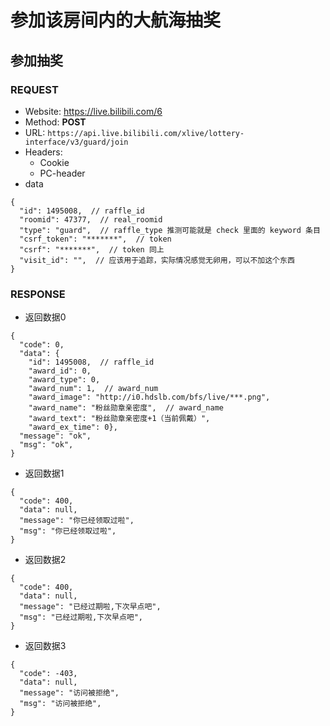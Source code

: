 # 参加该房间内的大航海抽奖

## 参加抽奖

### REQUEST
- Website: https://live.bilibili.com/6
- Method: **POST**
- URL: `https://api.live.bilibili.com/xlive/lottery-interface/v3/guard/join`
- Headers:
  - Cookie
  - PC-header
- data
```json5
{
  "id": 1495008,  // raffle_id
  "roomid": 47377,  // real_roomid
  "type": "guard",  // raffle_type 推测可能就是 check 里面的 keyword 条目
  "csrf_token": "*******",  // token
  "csrf": "*******",  // token 同上
  "visit_id": "",  // 应该用于追踪，实际情况感觉无卵用，可以不加这个东西
}
```

### RESPONSE
- 返回数据0
```json5
{
  "code": 0,
  "data": {
    "id": 1495008,  // raffle_id
    "award_id": 0,
    "award_type": 0,
    "award_num": 1,  // award_num
    "award_image": "http://i0.hdslb.com/bfs/live/***.png",
    "award_name": "粉丝勋章亲密度",  // award_name
    "award_text": "粉丝勋章亲密度+1（当前佩戴）",
    "award_ex_time": 0},
  "message": "ok",
  "msg": "ok",
}
```
- 返回数据1
```json5
{
  "code": 400,
  "data": null,
  "message": "你已经领取过啦",
  "msg": "你已经领取过啦",
}
```
- 返回数据2
```json5
{
  "code": 400,
  "data": null,
  "message": "已经过期啦,下次早点吧",
  "msg": "已经过期啦,下次早点吧",
}
```
- 返回数据3
```json5
{
  "code": -403,
  "data": null,
  "message": "访问被拒绝",
  "msg": "访问被拒绝",
}
```
